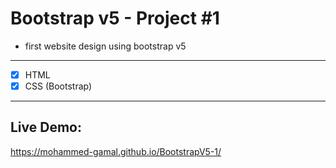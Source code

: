 # Bootstrap v5 - Project #1

- first website design using bootstrap v5

<hr>

- [x] HTML
- [x] CSS (Bootstrap)

<hr>

## Live Demo:
https://mohammed-gamal.github.io/BootstrapV5-1/
